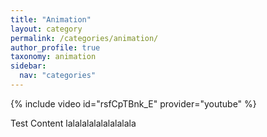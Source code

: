 ```yaml
---
title: "Animation"
layout: category
permalink: /categories/animation/
author_profile: true
taxonomy: animation
sidebar:
  nav: "categories"
---
```


{% include video id="rsfCpTBnk_E" provider="youtube" %}

Test Content lalalalalalalalalala
